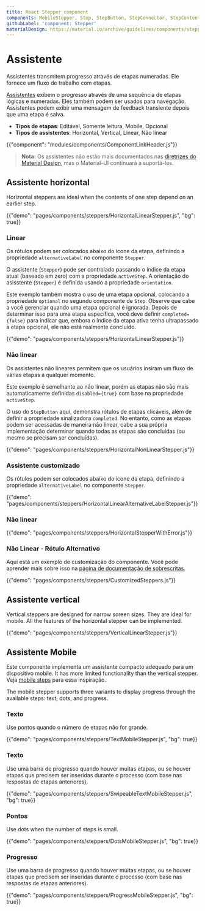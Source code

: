 ```yaml
---
title: React Stepper component
components: MobileStepper, Step, StepButton, StepConnector, StepContent, StepIcon, StepLabel, Stepper
githubLabel: 'component: Stepper'
materialDesign: https://material.io/archive/guidelines/components/steppers.html
---
```


# Assistente

<p class="description">Assistentes transmitem progresso através de etapas numeradas. Ele fornece um fluxo de trabalho com etapas.</p>

[Assistentes](https://material.io/archive/guidelines/components/steppers.html) exibem o progresso através de uma sequência de etapas lógicas e numeradas. Eles também podem ser usados para navegação. Assistentes podem exibir uma mensagem de feedback transiente depois que uma etapa é salva.

- **Tipos de etapas**: Editável, Somente leitura, Mobile, Opcional
- **Tipos de assistentes**: Horizontal, Vertical, Linear, Não linear

{{"component": "modules/components/ComponentLinkHeader.js"}}

> **Nota:** Os assistentes não estão mais documentados nas [diretrizes do Material Design](https://material.io/), mas o Material-UI continuará a suportá-los.

## Assistente horizontal

Horizontal steppers are ideal when the contents of one step depend on an earlier step.

{{"demo": "pages/components/steppers/HorizontalLinearStepper.js", "bg": true}}

### Linear

Os rótulos podem ser colocados abaixo do ícone da etapa, definindo a propriedade `alternativeLabel` no componente `Stepper`.

O assistente (`Stepper`) pode ser controlado passando o índice da etapa atual (baseado em zero) com a propriedade `activeStep`. A orientação do asisstente (`Stepper`) é definida usando a propriedade `orientation`.

Este exemplo também mostra o uso de uma etapa opcional, colocando a propriedade `optional` no segundo componente de `Step`. Observe que cabe a você gerenciar quando uma etapa opcional é ignorada. Depois de determinar isso para uma etapa específica, você deve definir `completed={false}` para indicar que, embora o índice da etapa ativa tenha ultrapassado a etapa opcional, ele não está realmente concluído.

{{"demo": "pages/components/steppers/HorizontalLinearStepper.js"}}

### Não linear

Os assistentes não lineares permitem que os usuários insiram um fluxo de várias etapas a qualquer momento.

Este exemplo é semelhante ao não linear, porém as etapas não são mais automaticamente definidas `disabled={true}` com base na propriedade `activeStep`.

O uso do `StepButton` aqui, demonstra rótulos de etapas clicáveis, além de definir a propriedade sinalizadora `completed`. No entanto, como as etapas podem ser acessadas de maneira não linear, cabe a sua própria implementação determinar quando todas as etapas são concluídas (ou mesmo se precisam ser concluídas).

{{"demo": "pages/components/steppers/HorizontalNonLinearStepper.js"}}

### Assistente customizado

Os rótulos podem ser colocados abaixo do ícone da etapa, definindo a propriedade `alternativeLabel` no componente `Stepper`.

{{"demo": "pages/components/steppers/HorizontalLinearAlternativeLabelStepper.js"}}

### Não linear

{{"demo": "pages/components/steppers/HorizontalStepperWithError.js"}}

### Não Linear - Rótulo Alternativo

Aqui está um exemplo de customização do componente. Você pode aprender mais sobre isso na [página de documentação de sobrescritas](/customization/components/).

{{"demo": "pages/components/steppers/CustomizedSteppers.js"}}

## Assistente vertical

Vertical steppers are designed for narrow screen sizes. They are ideal for mobile. All the features of the horizontal stepper can be implemented.

{{"demo": "pages/components/steppers/VerticalLinearStepper.js"}}

## Assistente Mobile

Este componente implementa um assistente compacto adequado para um dispositivo mobile. It has more limited functionality than the vertical stepper. Veja [mobile steps](https://material.io/archive/guidelines/components/steppers.html#steppers-types-of-steps) para essa inspiração.

The mobile stepper supports three variants to display progress through the available steps: text, dots, and progress.

### Texto

Use pontos quando o número de etapas não for grande.

{{"demo": "pages/components/steppers/TextMobileStepper.js", "bg": true}}

### Texto

Use uma barra de progresso quando houver muitas etapas, ou se houver etapas que precisem ser inseridas durante o processo (com base nas respostas de etapas anteriores).

{{"demo": "pages/components/steppers/SwipeableTextMobileStepper.js", "bg": true}}

### Pontos

Use dots when the number of steps is small.

{{"demo": "pages/components/steppers/DotsMobileStepper.js", "bg": true}}

### Progresso

Use uma barra de progresso quando houver muitas etapas, ou se houver etapas que precisem ser inseridas durante o processo (com base nas respostas de etapas anteriores).

{{"demo": "pages/components/steppers/ProgressMobileStepper.js", "bg": true}}
